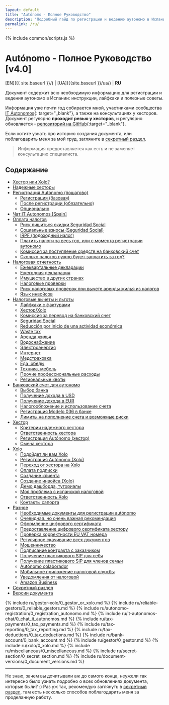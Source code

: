 ```yaml
---
layout: default
title: "Autónomo - Полное Руководство"
description: "Подробный гайд по регистрации и ведению аутономо в Испании"
permalink: /ru/
---
```


<style>
{% include common/common.css %}

.container-lg.px-3.my-5.markdown-body h1:first-of-type {
    display: none;
}
</style>

{% include common/scripts.js %}

# Autónomo - Полное Руководство [v4.0]

[EN]({{ site.baseurl }}/) | [UA]({{site.baseurl }}/ua/) | **RU**

Документ содержит всю необходимую информацию для регистрации и ведения аутономо в Испании: инструкции, лайфхаки и
полезные советы.

Информация уже почти год собирается мной, участниками сообщества [IT Autonomos](https://bit.ly/it-autonomos-es){:
target="_blank"}, а также на консультациях у хесторов. Документ регулярно **проходит ревью у хесторов**, и регулярно
обновляется - [репозиторий на GitHub](https://bit.ly/it-autonomos-github){:target="_blank"}.

Если хотите узнать про историю создания документа, или поблагодарить меня за мой труд, загляните в
[секретный раздел](#секретный-раздел).

> Информация предоставляется как есть и не заменяет консультацию специалиста.

## Содержание

- [Хестор или Xolo?](#хестор-или-xolo)
- [Надежные хесторы](#надежные-хесторы)
- [Регистрация Autónomo (пошагово)](#регистрация-autónomo-пошагово)
    - [Регистрация (базовая)](#регистрация-базовая)
    - [После регистрации (обязательно)](#после-регистрации-обязательно)
    - [Опционально](#опционально)
- [Чат IT Autonomos [Spain]](#чат-it-autonomos-spain)
- [Оплата налогов](#оплата-налогов)
    - [Риск лишиться скидки Seguridad Social](#риск-лишиться-скидки-seguridad-social)
    - [Социальные взносы (Seguridad Social)](#социальные-взносы-seguridad-social)
    - [IRPF (подоходный налог)](#irpf-подоходный-налог)
    - [Платить налоги за весь год, или с момента регистрации аутономо](#платить-налоги-за-весь-год-или-с-момента-регистрации-аутономо)
    - [Комиссия за поступление средств на банковский счет](#комиссия-за-поступление-средств-на-банковский-счет)
    - [Сколько налогов нужно будет заплатить за год?](#сколько-налогов-нужно-будет-заплатить-за-год)
- [Налоговая отчетность](#налоговая-отчетность)
    - [Ежеквартальные декларации](#ежеквартальные-декларации)
    - [Ежегодная декларация](#ежегодная-декларация)
    - [Имущество в других странах](#имущество-в-других-странах)
    - [Налоговые проверки](#налоговые-проверки)
    - [Риск налоговых проверок при вычете аренды жилья из налогов](#риск-налоговых-проверок-при-вычете-аренды-жилья-из-налогов)
    - [Язык инвойсов](#язык-инвойсов)
- [Налоговые вычеты и льготы](#налоговые-вычеты-и-льготы)
    - [Лайфхаки с фактурами](#лайфхаки-с-фактурами)
    - [Хестор/Xolo](#хесторxolo)
    - [Комиссия за перевод на банковский счет](#комиссия-за-перевод-на-банковский-счет)
    - [Seguridad Social](#seguridad-social)
    - [Reducción por inicio de una actividad económica](#reducción-por-inicio-de-una-actividad-económica)
    - [Waste tax](#waste-tax)
    - [Аренда жилья](#аренда-жилья)
    - [Водоснабжение](#водоснабжение)
    - [Электроэнергия](#электроэнергия)
    - [Интернет](#интернет)
    - [Медстраховка](#медстраховка)
    - [Еда, обеды](#еда-обеды)
    - [Техника, мебель](#техника-мебель)
    - [Прочие профессиональные расходы](#прочие-профессиональные-расходы)
    - [Региональные квоты](#региональные-квоты)
- [Банковский счет для аутономо](#банковский-счет-для-аутономо)
    - [Выбор банка](#выбор-банка)
    - [Получение дохода в USD](#получение-дохода-в-usd)
    - [Получение дохода в EUR](#получение-дохода-в-eur)
    - [Налогообложение и использование счета](#налогообложение-и-использование-счета)
    - [Регистрация Modelo 036 в банке](#регистрация-modelo-036-в-банке)
    - [Лимиты на пополнение счета и возможные риски](#лимиты-на-пополнение-счета-и-возможные-риски)
- [Хестор](#хестор-1)
    - [Критерии надежного хестора](#критерии-надежного-хестора)
    - [Ответственность хестора](#ответственность-хестора)
    - [Регистрация Autónomo (хестор)](#регистрация-autónomo-хестор)
    - [Смена хестора](#смена-хестора)
- [Xolo](#xolo-1)
    - [Подойдет ли вам Xolo](#подойдет-ли-вам-xolo)
    - [Регистрация Autónomo (Xolo)](#регистрация-autónomo-xolo)
    - [Переход от хестора на Xolo](#переход-от-хестора-на-xolo)
    - [Оплата подписки](#оплата-подписки)
    - [Создание клиента](#создание-клиента)
    - [Создание инвойса (Xolo)](#создание-инвойса-xolo)
    - [Демо дашборда, туториалы](#демо-дашборда-туториалы)
    - [Моя проблема с испанской налоговой](#моя-проблема-с-испанской-налоговой)
    - [Ответственность Xolo](#ответственность-xolo)
    - [Контакты сапорта](#контакты-сапорта)
- [Разное](#разное)
    - [Необходимые документы для регистрации autónomo](#необходимые-документы-для-регистрации-autónomo)
    - [Очевидная, но очень важная рекомендация](#очевидная-но-очень-важная-рекомендация)
    - [Оформление цифрового сертификата](#оформление-цифрового-сертификата)
    - [Предоставление цифрового сертификата хестору](#предоставление-цифрового-сертификата-хестору)
    - [Проверка корректности EU VAT номера](#проверка-корректности-eu-vat-номера)
    - [Регулярное скачивание всех документов](#регулярное-скачивание-всех-документов)
    - [Мошенничество](#мошенничество)
    - [Подписание контракта с заказчиком](#подписание-контракта-с-заказчиком)
    - [Получение пластикового SIP для себя](#получение-пластикового-sip-для-себя)
    - [Получение пластикового SIP для членов семьи](#получение-пластикового-sip-для-членов-семьи)
    - [Autónomo colaborador](#autónomo-colaborador)
    - [Мобильное приложение налоговой службы](#мобильное-приложение-налоговой-службы)
    - [Уведомления от налоговой](#уведомления-от-налоговой)
    - [Amazon Business](#amazon-business)
- [Секретный раздел](#секретный-раздел)
- [Версии документа](#версии-документа)

{% include ru/gestor-xolo/0_gestor_or_xolo.md %}
{% include ru/reliable-gestors/0_reliable_gestors.md %}
{% include ru/autonomo-registration/0_registration_autonomo.md %}
{% include ru/it-autonomos-chat/0_chat_it_autonomos.md %}
{% include ru/tax-payments/0_tax_payments.md %}
{% include ru/tax-reporting/0_tax_reporting.md %}
{% include ru/tax-deductions/0_tax_deductions.md %}
{% include ru/bank-account/0_bank_account.md %}
{% include ru/gestor/0_gestor.md %}
{% include ru/xolo/0_xolo.md %}
{% include ru/miscellaneous/0_miscellaneous.md %}
{% include ru/secret-section/0_secret_section.md %}
{% include ru/document-versions/0_document_versions.md %}

---

Не знаю, зачем вы дочитывали аж до самого конца, неужели так интересно было
узнать подробно о всех обновлениях документа, которые были? :)
Раз уж так, рекомендую заглянуть в [секретный раздел](#секретный-раздел), там
есть несколько способов поблагодарить меня за проделанную
работу.
